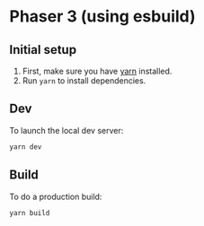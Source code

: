 # Phaser 3 (using esbuild)

## Initial setup

 1. First, make sure you have [yarn](https://yarnpkg.com/) installed.
 2. Run `yarn` to install dependencies.

## Dev

To launch the local dev server:

```sh
yarn dev
```

## Build

To do a production build:

```sh
yarn build
```
